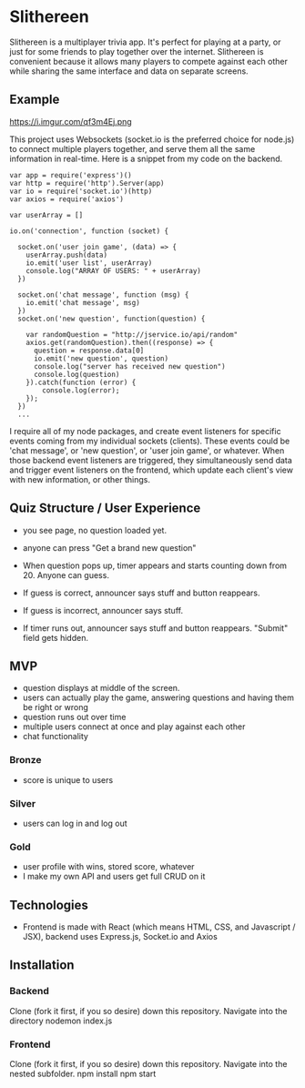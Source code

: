 # Slithereen

Slithereen is a multiplayer trivia app. It's perfect for playing at a party, or just for some friends to play together over the internet. Slithereen is convenient because it allows many players to compete against each other while sharing the same interface and data on separate screens.

## Example

https://i.imgur.com/qf3m4Ej.png

This project uses Websockets (socket.io is the preferred choice for node.js) to connect multiple players together, and serve them all the same information in real-time. Here is a snippet from my code on the backend.

```
var app = require('express')()
var http = require('http').Server(app)
var io = require('socket.io')(http)
var axios = require('axios')

var userArray = []

io.on('connection', function (socket) {

  socket.on('user join game', (data) => {
    userArray.push(data)
    io.emit('user list', userArray)
    console.log("ARRAY OF USERS: " + userArray)
  })

  socket.on('chat message', function (msg) {
    io.emit('chat message', msg)
  })
  socket.on('new question', function(question) {

    var randomQuestion = "http://jservice.io/api/random"
    axios.get(randomQuestion).then((response) => {
      question = response.data[0]
      io.emit('new question', question)
      console.log("server has received new question")
      console.log(question)
    }).catch(function (error) {
        console.log(error);
    });
  })
  ...
  ```

  I require all of my node packages, and create event listeners for specific events coming from my individual sockets (clients). These events could be 'chat message', or 'new question', or 'user join game', or whatever. When those backend event listeners are triggered, they simultaneously send data and trigger event listeners on the frontend, which update each client's view with new information, or other things.

## Quiz Structure / User Experience
- you see page, no question loaded yet.
- anyone can press "Get a brand new question"
- When question pops up, timer appears and starts counting down from 20. Anyone can guess.

- If guess is correct, announcer says stuff and button reappears.
- If guess is incorrect, announcer says stuff.
- If timer runs out, announcer says stuff and button reappears. "Submit" field gets hidden.

## MVP

- question displays at middle of the screen.
- users can actually play the game, answering questions and having them be right or wrong
- question runs out over time
- multiple users connect at once and play against each other
- chat functionality

### Bronze 
- score is unique to users

### Silver
- users can log in and log out

### Gold
- user profile with wins, stored score, whatever
- I make my own API and users get full CRUD on it

## Technologies

- Frontend is made with React (which means HTML, CSS, and Javascript / JSX), backend uses Express.js, Socket.io and Axios

## Installation

### Backend
 Clone (fork it first, if you so desire) down this repository.
 Navigate into the directory
 nodemon index.js

### Frontend
 Clone (fork it first, if you so desire) down this repository.
 Navigate into the nested subfolder.
 npm install
 npm start